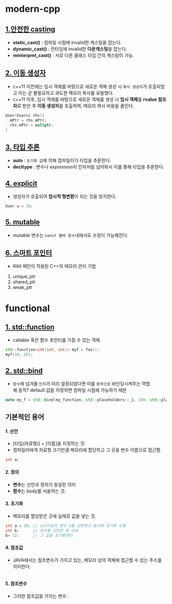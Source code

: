 # modern-cpp

## [1.안전한 casting](/all/cast.md)  
* **static_cast<T>()** : 컴파일 시점에 invalid한 캐스팅을 잡는다.  
* **dynamic_cast<T>()** : 런타임에 invalid한 **다운캐스팅**을 잡는다. 
* **reinterpret_cast<T>()** : 서로 다른 클래스 타입 간의 캐스팅이 가능.  
  
## [2. 이동 생성자](/all/move_cons.md)  
* c++11 이전에는 임시 객체를 바탕으로 새로운 객체 생성 시 `복사 생성자`가 호출되었고 이는 곧 불필요하고 과도한 메모리 복사를 유발했다.  
* c++11 이후, 임시 객체를 바탕으로 새로운 객체를 생성 시 **임시 객체**를 **rvalue 참조자**로 받은 후 **이동 생성자**를 호출하여, 메모리 복사 비용을 줄인다.  

```c++
User(User&& rhs){
  mPtr = rhs.mPtr;
  rhs.mPtr = nullptr;
}
```

## [3. 타입 추론](/all/deduction.md)  
* **auto** : `초기화 값`에 의해 컴파일러가 타입을 추론한다.  
* **decltype** : 변수나 expression이 인자처럼 넘어와서 이를 통해 타입을 추론한다.  

## [4. explicit](/all/explicit.md)  
* 생성자가 호출되어 **암시적 형변환**이 되는 것을 방지한다.  
```c++
User u = 10;    
```
## [5. mutable](/all/const_mutable.md)  
* mutable 변수는 `const 멤버 함수`내에서도 수정이 가능해진다.  

## [6. 스마트 포인터](/all/spointer.md)  
* RAII 패턴이 적용된 C++의 메모리 관리 기법  
1. unique_ptr  
2. shared_ptr  
3. weak_ptr  



# functional  

## [1. std::function](/all/function.md)  
* callable 혹은 함수 포인터를 가질 수 있는 객체  
```c++
std::function<int(int, int)> myf = foo();
myf(10, 20);
```

## [2. std::bind](/all/bind.md)  
* `함수`에 넘겨줄 `인자`가 미리 결정되었다면 이를 `동적으로` 바인딩시켜주는 역할.  
왜 동적? default 값을 지정하면 컴파일 시점에 가능하기 때문  

```c++
auto my_f = std::bind(my_function, std::placeholders::_1, 100, std::placeholders::_2);
```





## 기본적인 용어  
#### 1. 선언  
* [타입(자료형)] + [이름]을 지정하는 것.  
* 컴파일러에게 자료형 크기만큼 메모리에 할당하고 그 곳을 변수 이름으로 접근함.  
```c++
int a;
```
#### 2. 정의  
* **변수**는 선언과 정의가 동일한 의미  
* **함수**는 body를 서술하는 것.  

#### 3. 초기화  
* 메모리를 할당받은 곳에 실제로 값을 넣는 것.  
```c++
int a = 10; // int타입의 변수 a를 선언하고 동시에 초기화 수행
int b;      // 변수를 선언한 후 따로
b= 12;      // 그 값을 초기화한다.
```
#### 4. 참조값  
* JAVA에서는 참조변수가 가지고 있는, 메모리 상의 객체에 접근할 수 있는 주소를 의미한다.  

```c++

```

#### 5. 참조변수  
* 그러한 참조값을 가지는 변수.  



